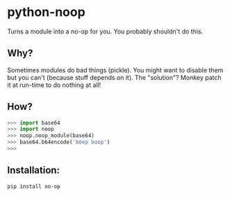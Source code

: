 # python-noop
Turns a module into a no-op for you. You probably shouldn't do this.


## Why?

Sometimes modules do bad things (pickle). You might want to disable them but you can't (because stuff depends on it). The "solution"? Monkey patch it at run-time to do nothing at all!

## How?

```python
>>> import base64
>>> import noop
>>> noop.noop_module(base64)
>>> base64.b64encode('beep boop')
>>>
```
## Installation:

```
pip install no-op
```

